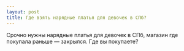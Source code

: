 ```yaml
---
layout: post 
title: Где взять нарядные платья для девочек в СПб? 
--- 
```

Срочно нужны нарядные платья для девочек в СПб, магазин где покупала раньше — закрылся. Где вы покупаете?

